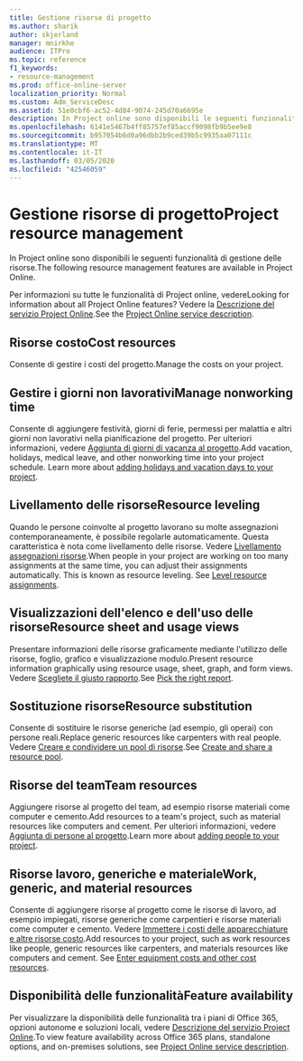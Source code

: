 ```yaml
---
title: Gestione risorse di progetto
ms.author: sharik
author: skjerland
manager: mnirkhe
audience: ITPro
ms.topic: reference
f1_keywords:
- resource-management
ms.prod: office-online-server
localization_priority: Normal
ms.custom: Adm_ServiceDesc
ms.assetid: 51e0cbf6-ac52-4d84-9074-245d70a6695e
description: In Project online sono disponibili le seguenti funzionalità di gestione delle risorse.
ms.openlocfilehash: 6141e5467b4ff85757ef85accf9098fb9b5ee9e8
ms.sourcegitcommit: b957054b6d0a96dbb2b9ced39b5c9935aa07111c
ms.translationtype: MT
ms.contentlocale: it-IT
ms.lasthandoff: 03/05/2020
ms.locfileid: "42546059"
---
```

# <a name="project-resource-management"></a><span data-ttu-id="86a7b-103">Gestione risorse di progetto</span><span class="sxs-lookup"><span data-stu-id="86a7b-103">Project resource management</span></span>

<span data-ttu-id="86a7b-104">In Project online sono disponibili le seguenti funzionalità di gestione delle risorse.</span><span class="sxs-lookup"><span data-stu-id="86a7b-104">The following resource management features are available in Project Online.</span></span>
  
<span data-ttu-id="86a7b-105">Per informazioni su tutte le funzionalità di Project online, vedere</span><span class="sxs-lookup"><span data-stu-id="86a7b-105">Looking for information about all Project Online features?</span></span> <span data-ttu-id="86a7b-106">Vedere la [Descrizione del servizio Project Online](project-online-service-description.md).</span><span class="sxs-lookup"><span data-stu-id="86a7b-106">See the [Project Online service description](project-online-service-description.md).</span></span>
  
## <a name="cost-resources"></a><span data-ttu-id="86a7b-107">Risorse costo</span><span class="sxs-lookup"><span data-stu-id="86a7b-107">Cost resources</span></span>

<span data-ttu-id="86a7b-108">Consente di gestire i costi del progetto.</span><span class="sxs-lookup"><span data-stu-id="86a7b-108">Manage the costs on your project.</span></span>
  
## <a name="manage-nonworking-time"></a><span data-ttu-id="86a7b-109">Gestire i giorni non lavorativi</span><span class="sxs-lookup"><span data-stu-id="86a7b-109">Manage nonworking time</span></span>

<span data-ttu-id="86a7b-p102">Consente di aggiungere festività, giorni di ferie, permessi per malattia e altri giorni non lavorativi nella pianificazione del progetto. Per ulteriori informazioni, vedere [Aggiunta di giorni di vacanza al progetto](https://go.microsoft.com/fwlink/p/?LinkId=271337).</span><span class="sxs-lookup"><span data-stu-id="86a7b-p102">Add vacation, holidays, medical leave, and other nonworking time into your project schedule. Learn more about [adding holidays and vacation days to your project](https://go.microsoft.com/fwlink/p/?LinkId=271337).</span></span>
  
## <a name="resource-leveling"></a><span data-ttu-id="86a7b-112">Livellamento delle risorse</span><span class="sxs-lookup"><span data-stu-id="86a7b-112">Resource leveling</span></span>

<span data-ttu-id="86a7b-p103">Quando le persone coinvolte al progetto lavorano su molte assegnazioni contemporaneamente, è possibile regolarle automaticamente. Questa caratteristica è nota come livellamento delle risorse. Vedere [Livellamento assegnazioni risorse](https://go.microsoft.com/fwlink/p/?LinkId=271348).</span><span class="sxs-lookup"><span data-stu-id="86a7b-p103">When people in your project are working on too many assignments at the same time, you can adjust their assignments automatically. This is known as resource leveling. See [Level resource assignments](https://go.microsoft.com/fwlink/p/?LinkId=271348).</span></span>
  
## <a name="resource-sheet-and-usage-views"></a><span data-ttu-id="86a7b-116">Visualizzazioni dell'elenco e dell'uso delle risorse</span><span class="sxs-lookup"><span data-stu-id="86a7b-116">Resource sheet and usage views</span></span>

<span data-ttu-id="86a7b-117">Presentare informazioni delle risorse graficamente mediante l'utilizzo delle risorse, foglio, grafico e visualizzazione modulo.</span><span class="sxs-lookup"><span data-stu-id="86a7b-117">Present resource information graphically using resource usage, sheet, graph, and form views.</span></span> <span data-ttu-id="86a7b-118">Vedere [Scegliete il giusto rapporto](https://go.microsoft.com/fwlink/?LinkId=402920).</span><span class="sxs-lookup"><span data-stu-id="86a7b-118">See [Pick the right report](https://go.microsoft.com/fwlink/?LinkId=402920).</span></span>
  
## <a name="resource-substitution"></a><span data-ttu-id="86a7b-119">Sostituzione risorse</span><span class="sxs-lookup"><span data-stu-id="86a7b-119">Resource substitution</span></span>

<span data-ttu-id="86a7b-120">Consente di sostituire le risorse generiche (ad esempio, gli operai) con persone reali.</span><span class="sxs-lookup"><span data-stu-id="86a7b-120">Replace generic resources like carpenters with real people.</span></span> <span data-ttu-id="86a7b-121">Vedere [Creare e condividere un pool di risorse](https://go.microsoft.com/fwlink/?LinkId=402921).</span><span class="sxs-lookup"><span data-stu-id="86a7b-121">See [Create and share a resource pool](https://go.microsoft.com/fwlink/?LinkId=402921).</span></span>
  
## <a name="team-resources"></a><span data-ttu-id="86a7b-122">Risorse del team</span><span class="sxs-lookup"><span data-stu-id="86a7b-122">Team resources</span></span>

<span data-ttu-id="86a7b-123">Aggiungere risorse al progetto del team, ad esempio risorse materiali come computer e cemento.</span><span class="sxs-lookup"><span data-stu-id="86a7b-123">Add resources to a team's project, such as material resources like computers and cement.</span></span> <span data-ttu-id="86a7b-124">Per ulteriori informazioni, vedere [Aggiunta di persone al progetto](https://go.microsoft.com/fwlink/p/?LinkId=271347).</span><span class="sxs-lookup"><span data-stu-id="86a7b-124">Learn more about [adding people to your project](https://go.microsoft.com/fwlink/p/?LinkId=271347).</span></span>
  
## <a name="work-generic-and-material-resources"></a><span data-ttu-id="86a7b-125">Risorse lavoro, generiche e materiale</span><span class="sxs-lookup"><span data-stu-id="86a7b-125">Work, generic, and material resources</span></span>

<span data-ttu-id="86a7b-p107">Consente di aggiungere risorse al progetto come le risorse di lavoro, ad esempio impiegati, risorse generiche come carpentieri e risorse materiali come computer e cemento. Vedere [Immettere i costi delle apparecchiature e altre risorse costo](https://go.microsoft.com/fwlink/?LinkId=402922).</span><span class="sxs-lookup"><span data-stu-id="86a7b-p107">Add resources to your project, such as work resources like people, generic resources like carpenters, and materials resources like computers and cement. See [Enter equipment costs and other cost resources](https://go.microsoft.com/fwlink/?LinkId=402922).</span></span>
  
## <a name="feature-availability"></a><span data-ttu-id="86a7b-128">Disponibilità delle funzionalità</span><span class="sxs-lookup"><span data-stu-id="86a7b-128">Feature availability</span></span>

<span data-ttu-id="86a7b-129">Per visualizzare la disponibilità delle funzionalità tra i piani di Office 365, opzioni autonome e soluzioni locali, vedere [Descrizione del servizio Project Online](project-online-service-description.md).</span><span class="sxs-lookup"><span data-stu-id="86a7b-129">To view feature availability across Office 365 plans, standalone options, and on-premises solutions, see [Project Online service description](project-online-service-description.md).</span></span>
  

